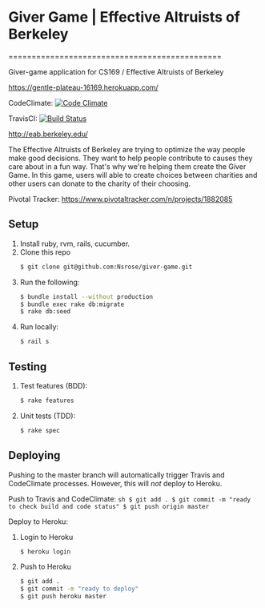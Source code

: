 # Giver Game | Effective Altruists of Berkeley
==============================================

Giver-game application for CS169 / Effective Altruists of Berkeley

https://gentle-plateau-16169.herokuapp.com/


CodeClimate:
[![Code Climate](https://codeclimate.com/github/Nsrose/giver-game/badges/gpa.svg)](https://codeclimate.com/github/Nsrose/giver-game)

TravisCI:
[![Build Status](https://travis-ci.org/Nsrose/giver-game.svg?branch=master)](https://travis-ci.org/Nsrose/giver-game)

http://eab.berkeley.edu/

The Effective Altruists of Berkeley are trying to optimize the way people make good decisions. 
They want to help people contribute to causes they care about in a fun way. That's why we're helping them create the Giver
Game. In this game, users will able to create choices between charities and other users can donate to the charity of their 
choosing. 


Pivotal Tracker: https://www.pivotaltracker.com/n/projects/1882085

Setup
-----
1. Install ruby, rvm, rails, cucumber.  
2. Clone this repo
    ```sh
    $ git clone git@github.com:Nsrose/giver-game.git  
    ```
3. Run the following:  
    ```sh
    $ bundle install --without production  
    $ bundle exec rake db:migrate  
    $ rake db:seed  
    ```
4. Run locally:  
    ```sh
    $ rail s
    ```

Testing
-------
1. Test features (BDD):  
    ```sh
    $ rake features
    ```
2. Unit tests (TDD):  
    ```sh
    $ rake spec
    ```

Deploying
---------
Pushing to the master branch will automatically trigger Travis and CodeClimate processes. However, 
this will *not* deploy to Heroku. 

Push to Travis and CodeClimate:
    ```sh
    $ git add .
    $ git commit -m "ready to check build and code status"
    $ git push origin master
    ```

Deploy to Heroku:  
1. Login to Heroku
    ```sh
    $ heroku login
    ```
2. Push to Heroku
    ```sh
    $ git add .
    $ git commit -m "ready to deploy"
    $ git push heroku master
    ```


